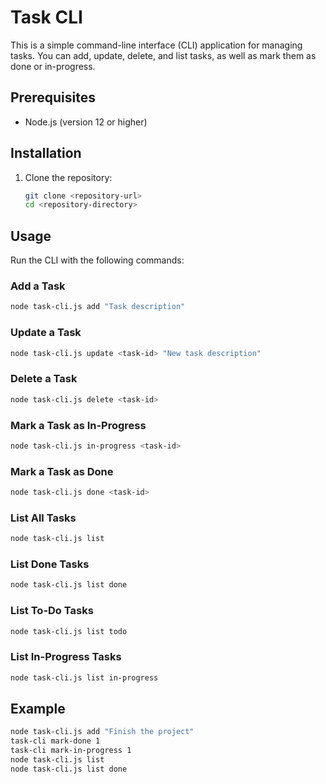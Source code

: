 # Task CLI

This is a simple command-line interface (CLI) application for managing tasks. You can add, update, delete, and list tasks, as well as mark them as done or in-progress.

## Prerequisites

- Node.js (version 12 or higher)

## Installation

1. Clone the repository:
    ```sh
    git clone <repository-url>
    cd <repository-directory>
    ```


## Usage

Run the CLI with the following commands:

### Add a Task
```sh
node task-cli.js add "Task description"
```

### Update a Task
```sh
node task-cli.js update <task-id> "New task description"
```

### Delete a Task
```sh
node task-cli.js delete <task-id>
```

### Mark a Task as In-Progress
```sh
node task-cli.js in-progress <task-id>
```

### Mark a Task as Done
```sh
node task-cli.js done <task-id>
```

### List All Tasks
```sh
node task-cli.js list
```

### List Done Tasks
```sh
node task-cli.js list done
```

### List To-Do Tasks
```sh
node task-cli.js list todo
```

### List In-Progress Tasks
```sh
node task-cli.js list in-progress
```

## Example

```sh
node task-cli.js add "Finish the project"
task-cli mark-done 1
task-cli mark-in-progress 1
node task-cli.js list
node task-cli.js list done
```
